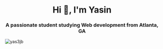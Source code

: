 <h1 align="center">Hi 👋, I'm Yasin</h1>
<h3 align="center">
A passionate student studying Web development from Atlanta, GA</h3>

<p align="left"> <img src="https://komarev.com/ghpvc/?username=yas3jb&label=Profile%20views&color=0e75b6&style=flat" alt="yas3jb" /> </p>




